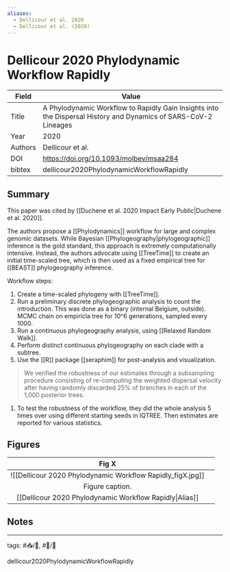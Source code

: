 ```yaml
---
aliases:
  - Dellicour et al. 2020
  - Dellicour et al. (2020)
---
```


# Dellicour 2020 Phylodynamic Workflow Rapidly

| Field   | Value                                                                                                           |
| ------- | --------------------------------------------------------------------------------------------------------------- |
| Title   | A Phylodynamic Workflow to Rapidly Gain Insights into the Dispersal History and Dynamics of SARS-CoV-2 Lineages |
| Year    | 2020                                                                                                            | 
| Authors | Dellicour et al.                                                                                                |
| DOI     | <https://doi.org/10.1093/molbev/msaa284>                                                                        |
| bibtex  | dellicour2020PhylodynamicWorkflowRapidly                                                                        |


## Summary

This paper was cited by [[Duchene et al. 2020 Impact Early Public|Duchene et al. 2020]].

The authors propose a [[Phylodynamics]] workflow for large and complex genomic datasets. While Bayesian [[Phylogeography|phylogeographic]] inference is the gold standard, this approach is extremely computationally intensive. Instead, the authors advocate using [[TreeTime]] to create an initial time-scaled tree, which is then used as a fixed empirical tree for [[BEAST]] phylogeography inference.

Workflow steps:
1. Create a time-scaled phylogeny with [[TreeTime]].
1. Run a preliminary discrete phylogeographic analysis to count the introduction. This was done as a binary (internal Belgium, outside). MCMC chain on empiricla tree for 10^6 generations, sampled every 1000.
1. Run a continuous phylogeography analysis, using [[Relaxed Random Walk]].
1. Perform distinct continuous phylogeography on each clade with a subtree.
1. Use the [[R]] package [[seraphim]] for post-analysis and visualization. 

>  We verified the robustness of our estimates through a subsampling procedure consisting of re-computing the weighted dispersal velocity after having randomly discarded 25% of branches in each of the 1,000 posterior trees.
1. To test the robustness of the workflow, they did the whole analysis 5 times over using different starting seeds in IQTREE. Then estimates are reported for various statistics.

## Figures

|          Fig X          |     |
|:-----------------------:| --- |
| ![[Dellicour 2020 Phylodynamic Workflow Rapidly_figX.jpg]] |     |
|     Figure caption.     |     |
[[Dellicour 2020 Phylodynamic Workflow Rapidly\|Alias]] | 	|	

## Notes

---

tags: #📥/📰, #📝/🌱

dellicour2020PhylodynamicWorkflowRapidly